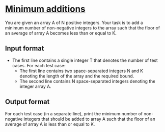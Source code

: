 # [Minimum additions][link]

You are given an array A of N positive integers. Your task is to add a minimum number of non-negative integers to the array such that the floor of an average of array A becomes less than or equal to K.

## Input format

- The first line contains a single integer T that denotes the number of test cases. For each test case:
  - The first line contains two space-separated integers N and K denoting the length of the array and the required bound.
  - The second line contains N space-separated integers denoting the integer array A.

## Output format

For each test case (in a separate line), print the minimum number of non-negative integers that should be added to array A such that the floor of an average of array A is less than or equal to K.

[link]: https://www.hackerearth.com/practice/data-structures/arrays/1-d/practice-problems/algorithm/minimum-additions-0142ac80/
